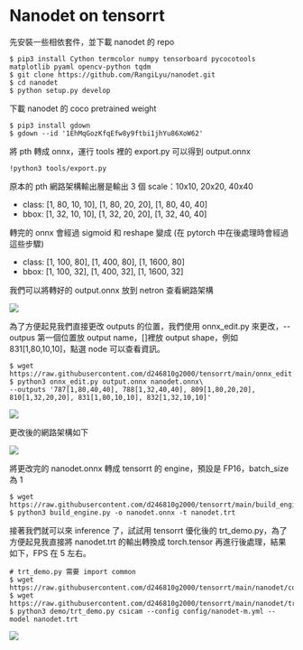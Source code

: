 # Nanodet on tensorrt
先安裝一些相依套件，並下載 nanodet 的 repo
```
$ pip3 install Cython termcolor numpy tensorboard pycocotools matplotlib pyaml opencv-python tqdm
$ git clone https://github.com/RangiLyu/nanodet.git
$ cd nanodet
$ python setup.py develop
```
下載 nanodet 的 coco pretrained weight
```
$ pip3 install gdown
$ gdown --id '1EhMqGozKfqEfw8y9ftbi1jhYu86XoW62'
```
將 pth 轉成 onnx，運行 tools 裡的 export.py 可以得到 output.onnx
```
!python3 tools/export.py
```
原本的 pth 網路架構輸出層是輸出 3 個 scale：10x10, 20x20, 40x40
- class: [1, 80, 10, 10], [1, 80, 20, 20], [1, 80, 40, 40]
- bbox: [1, 32, 10, 10], [1, 32, 20, 20], [1, 32, 40, 40]

轉完的 onnx 會經過 sigmoid 和 reshape 變成 (在 pytorch 中在後處理時會經過這些步驟)
- class: [1, 100, 80], [1, 400, 80], [1, 1600, 80]
- bbox: [1, 100, 32], [1, 400, 32], [1, 1600, 32]

我們可以將轉好的 output.onnx 放到 netron 查看網路架構


![](https://i.imgur.com/n8nVmmz.png)

為了方便起見我們直接更改 outputs 的位置，我們使用 onnx_edit.py 來更改，--outpus 第一個位置放 output name，[]裡放 output shape，例如 831[1,80,10,10]，點選 node 可以查看資訊。
```
$ wget https://raw.githubusercontent.com/d246810g2000/tensorrt/main/onnx_edit.py
$ python3 onnx_edit.py output.onnx nanodet.onnx\
--outputs '787[1,80,40,40], 788[1,32,40,40], 809[1,80,20,20], 810[1,32,20,20], 831[1,80,10,10], 832[1,32,10,10]'
```
![](https://i.imgur.com/G7MwTZo.png)

更改後的網路架構如下

![](https://i.imgur.com/v7lJV0t.png)

將更改完的 nanodet.onnx 轉成 tensorrt 的 engine，預設是 FP16，batch_size 為 1

```
$ wget https://raw.githubusercontent.com/d246810g2000/tensorrt/main/build_engine.py
$ python3 build_engine.py -o nanodet.onnx -t nanodet.trt
```

接著我們就可以來 inference 了，試試用 tensorrt 優化後的 trt_demo.py，為了方便起見我直接將 nanodet.trt 的輸出轉換成 torch.tensor 再進行後處理，結果如下，FPS 在 5 左右。

```
# trt_demo.py 需要 import common
$ wget https://raw.githubusercontent.com/d246810g2000/tensorrt/main/nanodet/common.py
$ wget https://raw.githubusercontent.com/d246810g2000/tensorrt/main/nanodet/trt_demo.py
$ python3 demo/trt_demo.py csicam --config config/nanodet-m.yml --model nanodet.trt
```

![](https://i.imgur.com/MC90zhc.png)
